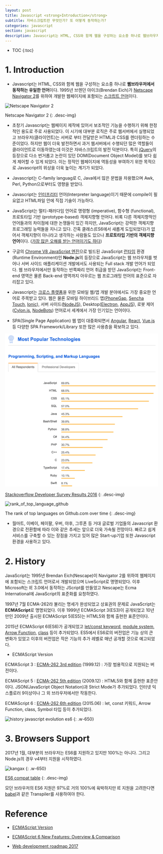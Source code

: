 ```yaml
---
layout: post
title: Javascript <strong>Introduction</strong>
subtitle: 자바스크립트란 무엇인가? 또 어떻게 동작하는가?
categories: javascript
section: javascript
description: Javascript는 HTML, CSS와 함께 웹을 구성하는 요소중 하나로 웹브라우저에서 동작하는 유일한 언어로 1995년 Brendan Eich(Nescape)가 Navigator 2를 위하여 개발한 웹페이지에 포함되는 스크립트 언어이다. JavaScript는 멀티-패러다임 언어로 명령형 (imperative), 함수형 (functional), 프로토타입 기반 (prototype-based) 객체지향형 언어다. 비록 다른 객체지향적인 언어들과의 차이점에 대한 논쟁들이 있긴 하지만, JavaScript는 강력한 객체지향 프로그래밍 능력들을 지니고 있다. 간혹 클래스가 없어서 객체지향이 아니라고 생각하는 사람들도 있으나 프로토타입 기반의 객체지향 언어이다.
---
```


* TOC
{:toc}

# 1. Introduction

* Javascript는 HTML, CSS와 함께 웹을 구성하는 요소중 하나로 <strong>웹브라우저에서 동작하는 유일한 언어</strong>이다. 1995년 브렌던 아이크(Brendan Eich)가 [Netscape Navigator 2](https://en.wikipedia.org/wiki/Netscape_Navigator_2)를 위하여 개발한 웹페이지에 포함되는 [스크립트 언어](https://ko.wikipedia.org/wiki/%EC%8A%A4%ED%81%AC%EB%A6%BD%ED%8A%B8_%EC%96%B8%EC%96%B4)이다.

![Netscape Navigator 2](/img/navigator-2.png)

Netscape Navigator 2
{: .desc-img}

* 초창기 Javascript는 웹페이지 제작에 있어서 보조적인 기능을 수행하기 위해 한정적인 용도로 주로 사용되었다. 이 시기에 대부분 로직은 주로 웹서버에서 실행되었고 브라우저(클라이언트)는 서버로 부터 전달받은 HTML과 CSS를 렌더링하는 수준이었다. 하지만 웹이 더욱 발전하면서 과거 웹서버에서 수행되던 많은 역할들이 클라이언트로 이동하였는데 이것은 자바스크립트의 발전 덕분이다. 특히 [jQuery](https://jquery.com/)의 등장으로 다소 번거롭고 논란이 있던 DOM(Document Object Model)를 보다 쉽게 제어할 수 있게 되었다. 이는 정적인 웹페이지에 역동성을 부여하기 위한 목적으로 Javascript의 위상을 더욱 높이는 계기가 되었다.

* Javascript는 C-family languag로 C, Java에서 많은 문법을 차용했으며 Awk, Perl, Python으로부터도 영향을 받았다.

* Javascript는 [인터프리터](https://ko.wikipedia.org/wiki/%EC%9D%B8%ED%84%B0%ED%94%84%EB%A6%AC%ED%84%B0) 언어(Interpreter language)이기 때문에 compile이 필요없고 HTML파일 안에 직접 기술이 가능하다.

* JavaScript는 멀티-패러다임 언어로 명령형 (imperative), 함수형 (functional), 프로토타입 기반 (prototype-based) 객체지향형 언어다. 비록 다른 객체지향적인 언어들과의 차이점에 대한 논쟁들이 있긴 하지만, JavaScript는 강력한 객체지향 프로그래밍 능력들을 지니고 있다. 간혹 클래스(ES6에서 새롭게 도입되었다)가 없어서 객체지향이 아니라고 생각하는 사람들도 있으나 <strong>프로토타입 기반의 객체지향 언어</strong>이다. ([가장 많은 오해를 받는 언어이기도 하다](http://javascript.crockford.com/javascript.html))

* 구글의 [Chrome V8 JavaScript 엔진](https://developers.google.com/v8/)으로 빌드된 JavaScript [런타임](https://ko.wikipedia.org/wiki/%EB%9F%B0%ED%83%80%EC%9E%84) 환경(Runtime Environment)인 <strong>Node.js</strong>의 등장으로 JavaScript는 웹 브라우저를 벗어나 서버 사이드 애플리케이션 개발에서도 사용되는 Full stack 개발 언어가 되었다. 웹 브라우저에서만 동작하는 반쪽짜리 언어 취급을 받던 JavaScript는 Front-end 영역은 물론 Back-end 영역까지 아우르는 웹 프로그래밍 언어의 표준으로 자리잡고 있다.

* Javascript는 [크로스 플랫폼](https://ko.wikipedia.org/wiki/%ED%81%AC%EB%A1%9C%EC%8A%A4_%ED%94%8C%EB%9E%AB%ED%8F%BC)을 위한 모바일 웹/앱 개발 분야에서도 가장 중요한 언어로 주목받고 있다. 웹은 물론 모바일 하이브리드 앱([PhoneGap](http://phonegap.com), [Sencha Touch](https://www.sencha.com/products/touch), [Ionic](https://ionicframework.com)), 서버 사이드([NodeJS](https://nodejs.org/)), Desktop([Electron](https://electron.atom.io/), [AppJS](http://appjs.com/)), 로봇 제어([Cylon.js](https://cylonjs.com/), [NodeBots](http://nodebots.io/)) 언어로서 세계에서 가장 인기있는 언어이다.

* SPA(Single Page Application) 웹 앱이 대중화되면서 [Angular](https://angular.io/), [React](https://facebook.github.io/react/), [Vue.js](https://vuejs.org/) 등 다양한 SPA Framework/Library 또한 많은 사용층을 확보하고 있다.

![Most Popular Technologies](/img/most-Popular-technologies.png)

[Stackoverflow Developer Survey Results 2016](http://stackoverflow.com/research/developer-survey-2016#technology)
{: .desc-img}

![rank_of_top_language_github](/img/rank_of_top_language_github.png)

The rank of top languages on Github.com over time
{: .desc-img}

* 월마트, 이베이, 페이팔, 우버, 야후, 그루폰 등 거대 글로벌 기업들의 Javascript 환경으로 전환함에 따라 이와 같은 추세는 앞으로 더욱 가속될 전망이다. 빠르고 쉽게 서비스를 구축할 수 있는 장점을 가지고 있어 많은 Start-up기업 또한 Javascript 환경을 사용하고 있다.

# 2. History

JavaScript는 1995년 Brendan Eich(Nescape)이 Navigator 2를 위하여 웹페이지에 포함되는 스크립트 언어로서 개발되었으며 LiveScript로 명명되었다. 이후 Microsoft는 IE 3.0에서 동작하는 JScript를 만들었고 Nescape는 Ecma International에 JavaScript의 표준화를 요청하였다.

1997년 7월 ECMA-262라 불리는 명세가 완성되었고 상표권의 문제로 JavaScript는 <strong>ECMAScript</strong>로 명명되었다. 이후 1999년 ECMAScript 3(ES3)이 공개되었고 10년만인 2009년 출시된 ECMAScript 5(ES5)는 HTML5와 함께 출현한 표준안이다.

2015년 ECMAScript 6(ES6)가 공개되었고 [let/const keyword](./es6-block-scope), [module system](./es6-module), [Arrow Function](./es6-arrow-function), [class](./es6-class) 등이 추가되었다. ES5에서 ES6로의 버전업은 기능 상의 큰 변화가 있었고 이후의 버전업은 작은 기능의 추가 레벨로 매년 공개할 것으로 예고되었다.

* ECMAScript Version

ECMAScript 3 : [ECMA-262 3rd edition](http://www.ecma-international.org/publications/files/ECMA-ST-ARCH/ECMA-262,%203rd%20edition,%20December%201999.pdf) (1999.12)
: 가장 범용적으로 지원되는 버전이다.

ECMAScript 5 : [ECMA-262 5th edition](http://www.ecma-international.org/publications/files/ECMA-ST-ARCH/ECMA-262%205th%20edition%20December%202009.pdf) (2009.12)
: HTML5와 함께 출현한 표준안이다. JSON(JavaScript Object Notation)과 Strict Mode가 추가되었다. 인터넷 익스플로러 9이상이나 그 외 브라우저에서만 작동한다.

ECMAScript 6 : [ECMA-262 6th edition](http://www.ecma-international.org/ecma-262/6.0/ECMA-262.pdf.) (2015.06)
: let, const 키워드, Arrow Function, class, Symbol 타입 등이 추가되었다.

![history javascript evolution es6](/img/history-javascript-evolution-es6.png)
{: .w-650}

# 3. Browsers Support

2017년 1월, 대부분의 브라우저는 ES6를 지원하고 있지만 100%는 아니다. 그리고 Node.js의 경우 v4부터 지원을 시작하였다.

![kangax](/img/kangax.png)
{: .w-650}

[ES6 compat table](https://kangax.github.io/compat-table/es6/)
{: .desc-img}

모던 브라우저의 ES6 지원은 97%로 거의 100%에 육박하지만 IE 지원을 고려한다면 [babel](https://babeljs.io/)과 같은 Transpiler를 사용하여야 한다.

# Reference

* [ECMAScript Version](https://developer.mozilla.org/ko/docs/Web/JavaScript/%EC%96%B8%EC%96%B4_%EB%A6%AC%EC%86%8C%EC%8A%A4)

* [ECMAScript 6 New Features: Overview & Comparison](http://es6-features.org)

* [Web development roadmap 2017](https://github.com/kamranahmedse/developer-roadmap)
